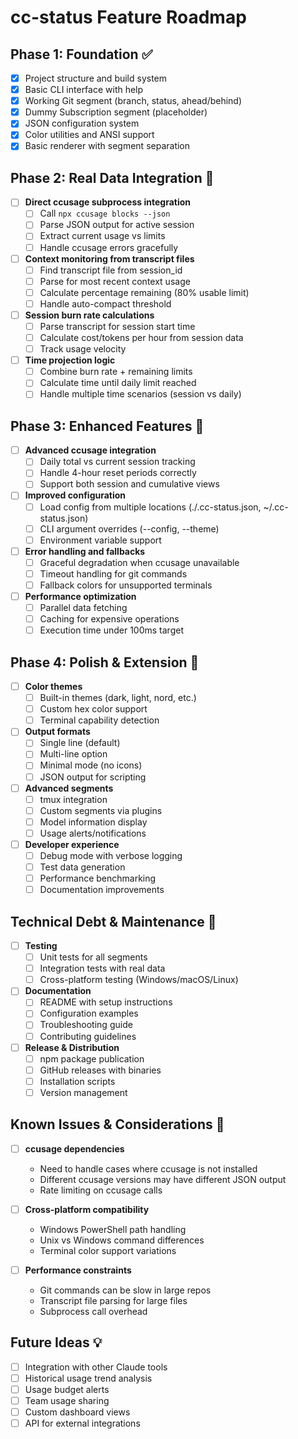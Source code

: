 # cc-status Feature Roadmap

## Phase 1: Foundation ✅
- [x] Project structure and build system
- [x] Basic CLI interface with help
- [x] Working Git segment (branch, status, ahead/behind)
- [x] Dummy Subscription segment (placeholder)
- [x] JSON configuration system
- [x] Color utilities and ANSI support
- [x] Basic renderer with segment separation

## Phase 2: Real Data Integration 🚧
- [ ] **Direct ccusage subprocess integration**
  - [ ] Call `npx ccusage blocks --json` 
  - [ ] Parse JSON output for active session
  - [ ] Extract current usage vs limits
  - [ ] Handle ccusage errors gracefully

- [ ] **Context monitoring from transcript files**
  - [ ] Find transcript file from session_id
  - [ ] Parse for most recent context usage
  - [ ] Calculate percentage remaining (80% usable limit)
  - [ ] Handle auto-compact threshold

- [ ] **Session burn rate calculations**
  - [ ] Parse transcript for session start time
  - [ ] Calculate cost/tokens per hour from session data
  - [ ] Track usage velocity

- [ ] **Time projection logic**
  - [ ] Combine burn rate + remaining limits
  - [ ] Calculate time until daily limit reached
  - [ ] Handle multiple time scenarios (session vs daily)

## Phase 3: Enhanced Features 🔮
- [ ] **Advanced ccusage integration**
  - [ ] Daily total vs current session tracking
  - [ ] Handle 4-hour reset periods correctly
  - [ ] Support both session and cumulative views

- [ ] **Improved configuration**
  - [ ] Load config from multiple locations (./.cc-status.json, ~/.cc-status.json)
  - [ ] CLI argument overrides (--config, --theme)
  - [ ] Environment variable support

- [ ] **Error handling and fallbacks**
  - [ ] Graceful degradation when ccusage unavailable
  - [ ] Timeout handling for git commands
  - [ ] Fallback colors for unsupported terminals

- [ ] **Performance optimization**
  - [ ] Parallel data fetching
  - [ ] Caching for expensive operations
  - [ ] Execution time under 100ms target

## Phase 4: Polish & Extension 🌟
- [ ] **Color themes**
  - [ ] Built-in themes (dark, light, nord, etc.)
  - [ ] Custom hex color support
  - [ ] Terminal capability detection

- [ ] **Output formats**
  - [ ] Single line (default)
  - [ ] Multi-line option
  - [ ] Minimal mode (no icons)
  - [ ] JSON output for scripting

- [ ] **Advanced segments**
  - [ ] tmux integration
  - [ ] Custom segments via plugins
  - [ ] Model information display
  - [ ] Usage alerts/notifications

- [ ] **Developer experience**
  - [ ] Debug mode with verbose logging
  - [ ] Test data generation
  - [ ] Performance benchmarking
  - [ ] Documentation improvements

## Technical Debt & Maintenance 🔧
- [ ] **Testing**
  - [ ] Unit tests for all segments
  - [ ] Integration tests with real data
  - [ ] Cross-platform testing (Windows/macOS/Linux)

- [ ] **Documentation**
  - [ ] README with setup instructions
  - [ ] Configuration examples
  - [ ] Troubleshooting guide
  - [ ] Contributing guidelines

- [ ] **Release & Distribution**
  - [ ] npm package publication
  - [ ] GitHub releases with binaries
  - [ ] Installation scripts
  - [ ] Version management

## Known Issues & Considerations 🐛
- [ ] **ccusage dependencies**
  - Need to handle cases where ccusage is not installed
  - Different ccusage versions may have different JSON output
  - Rate limiting on ccusage calls

- [ ] **Cross-platform compatibility**
  - Windows PowerShell path handling
  - Unix vs Windows command differences
  - Terminal color support variations

- [ ] **Performance constraints**
  - Git commands can be slow in large repos
  - Transcript file parsing for large files
  - Subprocess call overhead

## Future Ideas 💡
- [ ] Integration with other Claude tools
- [ ] Historical usage trend analysis
- [ ] Usage budget alerts
- [ ] Team usage sharing
- [ ] Custom dashboard views
- [ ] API for external integrations